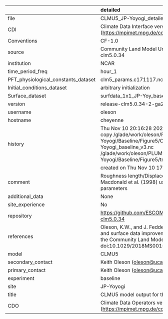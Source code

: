 |                                     | detailed                                                                                                                                                                                                                  |
|:------------------------------------|:--------------------------------------------------------------------------------------------------------------------------------------------------------------------------------------------------------------------------|
| file                                | CLMU5_JP-Yoyogi_detailed_v3.nc                                                                                                                                                                                            |
| CDI                                 | Climate Data Interface version 1.9.9 (https://mpimet.mpg.de/cdi)                                                                                                                                                          |
| Conventions                         | CF-1.0                                                                                                                                                                                                                    |
| source                              | Community Land Model Urban version 5 - release-clm5.0.34                                                                                                                                                                  |
| institution                         | NCAR                                                                                                                                                                                                                      |
| time_period_freq                    | hour_1                                                                                                                                                                                                                    |
| PFT_physiological_constants_dataset | clm5_params.c171117.nc                                                                                                                                                                                                    |
| Initial_conditions_dataset          | arbitrary initialization                                                                                                                                                                                                  |
| Surface_dataset                     | surfdata_1x1_JP-Yoy_baseline_simyr2000_c210525.nc                                                                                                                                                                         |
| version                             | release-clm5.0.34-2-ga2989b04                                                                                                                                                                                             |
| username                            | oleson                                                                                                                                                                                                                    |
| hostname                            | cheyenne                                                                                                                                                                                                                  |
| history                             | Thu Nov 10 20:16:28 2022: cdo -f nc4 -z zip -b F32 copy /glade/work/oleson/PLUMBER/PLUMBER/JP-Yoyogi/Baseline/Figure5/CLMU5_JP-Yoyogi_baseline_v3.nc /glade/work/oleson/PLUMBER/PLUMBER/JP-Yoyogi/Baseline/Figure5/tmp.nc |
|                                     | created on Thu Nov 10 17:26:46 MST 2022                                                                                                                                                                                   |
| comment                             | Roughness length/Displacement height derived from Macdonald et al. (1998) using provided baseline input parameters                                                                                                        |
| additional_data                     | None                                                                                                                                                                                                                      |
| site_experience                     | No                                                                                                                                                                                                                        |
| repository                          | https://github.com/ESCOMP/CTSM/releases/tag/release-clm5.0.34                                                                                                                                                             |
| references                          | Oleson, K.W., and J. Feddema, 2019: Parameterization and surface data improvements and new capabilities for the Community Land Model Urban (CLMU), JAMES, 11, doi:10.1029/2018MS001586.                                   |
| model                               | CLMU5                                                                                                                                                                                                                     |
| secondary_contact                   | Keith Oleson (oleson@ucar.edu)                                                                                                                                                                                            |
| primary_contact                     | Keith Oleson (oleson@ucar.edu)                                                                                                                                                                                            |
| experiment                          | baseline                                                                                                                                                                                                                  |
| site                                | JP-Yoyogi                                                                                                                                                                                                                 |
| title                               | CLMU5 model output for the Urban-PLUMBER project                                                                                                                                                                          |
| CDO                                 | Climate Data Operators version 1.9.9 (https://mpimet.mpg.de/cdo)                                                                                                                                                          |
